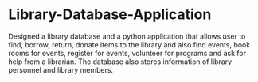 # Library-Database-Application
Designed a library database and a python application that allows user to find, borrow, return, donate items to the library and also find events, book rooms for events, register for events, volunteer for programs and ask for help from a librarian. The database also stores information of library personnel and library members.
